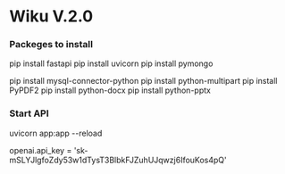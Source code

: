 # Wiku V.2.0

### Packeges to install

pip install fastapi
pip install uvicorn
pip install pymongo

pip install mysql-connector-python
pip install python-multipart
pip install PyPDF2
pip install python-docx
pip install python-pptx



### Start API

uvicorn app:app --reload



openai.api_key = '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'